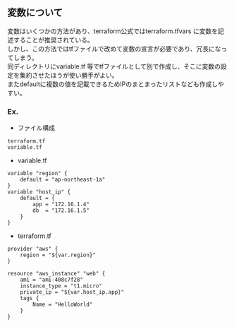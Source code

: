 ## 変数について
変数はいくつかの方法があり、terraform公式ではterraform.tfvars に変数を記述することが推奨されている。  
しかし、この方法ではtfファイルで改めて変数の宣言が必要であり、冗長になってしまう。  
同ディレクトリにvariable.tf 等でtfファイルとして別で作成し、そこに変数の設定を集約させたほうが使い勝手がよい。  
またdefaultに複数の値を記載できるためIPのまとまったリストなども作成しやすい。

### Ex.
- ファイル構成
```
terraform.tf
variable.tf
```

- variable.tf
```
variable "region" {
    default = "ap-northeast-1a"
}
variable "host_ip" {
    default = {
        app = "172.16.1.4"
        db  = "172.16.1.5"
    }
}
```

- terraform.tf
```
provider "aws" {
    region = "${var.region}"
}

resource "aws_instance" "web" {
    ami = "ami-408c7f28"
    instance_type = "t1.micro"
    private_ip = "${var.host_ip.app}"
    tags {
        Name = "HelloWorld"
    }
}
```

